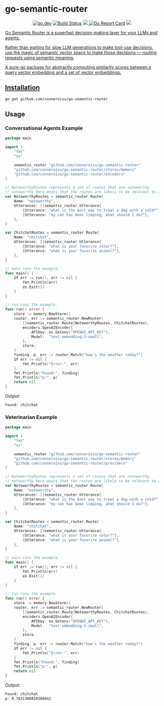 # go-semantic-router

<p align="center">
    <a href="https://pkg.go.dev/github.com/conneroisu/go-semantic-router?tab=doc"><img src="https://img.shields.io/badge/go.dev-reference-007d9c?logo=go&logoColor=white" alt="go.dev"></a>
    <a href="https://github.com/conneroisu/go-semantic-router/actions/workflows/test.yaml"><img src="https://github.com/conneroisu/go-semantic-router/actions/workflows/test.yaml/badge.svg" alt="Build Status"></a>
    <a href="https://codecov.io/gh/conneroisu/go-semantic-router" > <img src="https://codecov.io/gh/conneroisu/go-semantic-router/graph/badge.svg?token=JAGYI2V82D"/> </a>
    <a href="https://goreportcard.com/report/github.com/conneroisu/go-semantic-router"><img src="https://goreportcard.com/badge/github.com/conneroisu/go-semantic-router" alt="Go Report Card"></a>
    <a href="https://www.phorm.ai/query?projectId=fd665f24-5c41-42ed-907b-f322457a562d"><img src="https://img.shields.io/badge/Phorm-Ask_AI-%23F2777A.svg?&logo=data:image/svg+xml;base64,PHN2ZyB3aWR0aD0iNSIgaGVpZ2h0PSI0IiBmaWxsPSJub25lIiB4bWxucz0iaHR0cDovL3d3dy53My5vcmcvMjAwMC9zdmciPgogIDxwYXRoIGQ9Ik00LjQzIDEuODgyYTEuNDQgMS40NCAwIDAgMS0uMDk4LjQyNmMtLjA1LjEyMy0uMTE1LjIzLS4xOTI"
</p>

Go Semantic Router is a superfast decision-making layer for your LLMs and agents.

Rather than waiting for slow LLM generations to make tool-use decisions, use the magic of semantic vector space to make those decisions — routing requests using semantic meaning.

A pure-go package for abstractly computing similarity scores between a query vector embedding and a set of vector embeddings.

## Installation

```bash
go get github.com/conneroisu/go-semantic-router
```

## Usage

### Conversational Agents Example

```go
package main

import (
	"fmt"
	"os"

	semantic_router "github.com/conneroisu/go-semantic-router"
	"github.com/conneroisu/go-semantic-router/stores/memory"
	"github.com/conneroisu/go-semantic-router/encoders"
)

// NoteworthyRoutes represents a set of routes that are noteworthy.
// noteworthy here means that the routes are likely to be relevant to a noteworthy conversation in a veterinarian appointment.
var NoteworthyRoutes = semantic_router.Route{
	Name: "noteworthy",
	Utterances: []semantic_router.Utterance{
		{Utterance: "what is the best way to treat a dog with a cold?"},
		{Utterance: "my cat has been limping, what should I do?"},
	},
}

var ChitchatRoutes = semantic_router.Route{
	Name: "chitchat",
	Utterances: []semantic_router.Utterance{
		{Utterance: "what is your favorite color?"},
		{Utterance: "what is your favorite animal?"},
	},
}

// main runs the example.
func main() {
	if err := run(); err != nil {
		fmt.Println(err)
		os.Exit(1)
	}
}

// run runs the example.
func run() error {
	store := memory.NewStore()
	router, err := semantic_router.NewRouter(
		[]semantic_router.Route{NoteworthyRoutes, ChitchatRoutes},
		encoders.OpenAIEncoder{
			APIKey: os.Getenv("OPENAI_API_KEY"),
			Model:  "text-embedding-3-small",
		},
		store,
	)
	finding, p, err := router.Match("how's the weather today?")
	if err != nil {
		fmt.Println("Error:", err)
	}
	fmt.Println("Found:", finding)
	fmt.Println("p:", p)
	return nil
}
```

Output:

```
Found: chitchat
```

### Veterinarian Example

```go
package main

import (
	"fmt"
	"os"

	semantic_router "github.com/conneroisu/go-semantic-router"
	"github.com/conneroisu/go-semantic-router/stores/memory"
	"github.com/conneroisu/go-semantic-router/providers"
)

// NoteworthyRoutes represents a set of routes that are noteworthy.
// noteworthy here means that the routes are likely to be relevant to a noteworthy conversation in a veterinarian appointment.
var NoteworthyRoutes = semantic_router.Route{
	Name: "noteworthy",
	Utterances: []semantic_router.Utterance{
		{Utterance: "what is the best way to treat a dog with a cold?"},
		{Utterance: "my cat has been limping, what should I do?"},
	},
}

var ChitchatRoutes = semantic_router.Route{
	Name: "chitchat",
	Utterances: []semantic_router.Utterance{
		{Utterance: "what is your favorite color?"},
		{Utterance: "what is your favorite animal?"},
	},
}

// main runs the example.
func main() {
	if err := run(); err != nil {
		fmt.Println(err)
		os.Exit(1)
	}
}

// run runs the example.
func run() error {
	store := memory.NewStore()
	router, err := semantic_router.NewRouter(
		[]semantic_router.Route{NoteworthyRoutes, ChitchatRoutes},
		encoders.OpenAIEncoder{
			APIKey: os.Getenv("OPENAI_API_KEY"),
			Model:  "text-embedding-3-small",
		},
		store,
	)
	finding, p, err := router.Match("how's the weather today?")
	if err != nil {
		fmt.Println("Error:", err)
	}
	fmt.Println("Found:", finding)
	fmt.Println("p:", p)
	return nil
}
```

Output:
```bash
Found: chitchat
p: 0.7631368810166642
```

